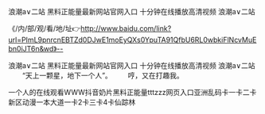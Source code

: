 浪潮a∨二站
黑料正能量最新网站官网入口
十分钟在线播放高清视频
浪潮a∨二站


《/内/部/观/看/地/址👉http://www.baidu.com/link?url=PImL9pnrcnEBTZd0DJwE1moEyQXs0YpuTA91QfbU6RL0wbkiFlNcvMuEbn0iJT6n&wd》--

浪潮a∨二站
黑料正能量最新网站官网入口
十分钟在线播放高清视频
浪潮a∨二站
　　“天上一颗星，地下一个人”。
　　哼，又在打趣我。





一个人的在线观看WWW抖音奶片黑料正能量tttzzz网页入口亚洲乱码卡一卡二卡新区动漫一本大道一卡2卡三卡4卡仙踪林
